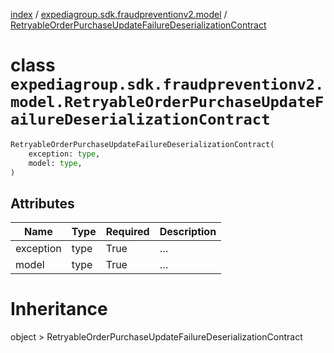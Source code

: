 [index](index.md) /
[expediagroup.sdk.fraudpreventionv2.model](expediagroup.sdk.fraudpreventionv2.model.md)
/
[RetryableOrderPurchaseUpdateFailureDeserializationContract](RetryableOrderPurchaseUpdateFailureDeserializationContract.md)

# class `expediagroup.sdk.fraudpreventionv2.model.RetryableOrderPurchaseUpdateFailureDeserializationContract`

```python
RetryableOrderPurchaseUpdateFailureDeserializationContract(
    exception: type,
    model: type,
)
```

## Attributes

| Name      | Type | Required | Description |
| --------- | ---- | -------- | ----------- |
| exception | type | True     | …           |
| model     | type | True     | …           |

# Inheritance

object > RetryableOrderPurchaseUpdateFailureDeserializationContract
